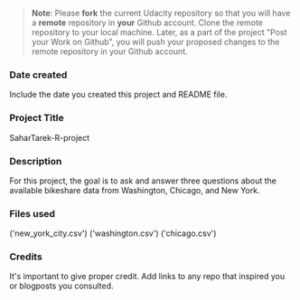 >**Note**: Please **fork** the current Udacity repository so that you will have a **remote** repository in **your** Github account. Clone the remote repository to your local machine. Later, as a part of the project "Post your Work on Github", you will push your proposed changes to the remote repository in your Github account.

### Date created
Include the date you created this project and README file.

### Project Title
SaharTarek-R-project

### Description
For this project, the goal is to ask and answer three questions about the available bikeshare data from Washington, Chicago, and New York.

### Files used
('new_york_city.csv')
('washington.csv')
('chicago.csv')

### Credits
It's important to give proper credit. Add links to any repo that inspired you or blogposts you consulted.

